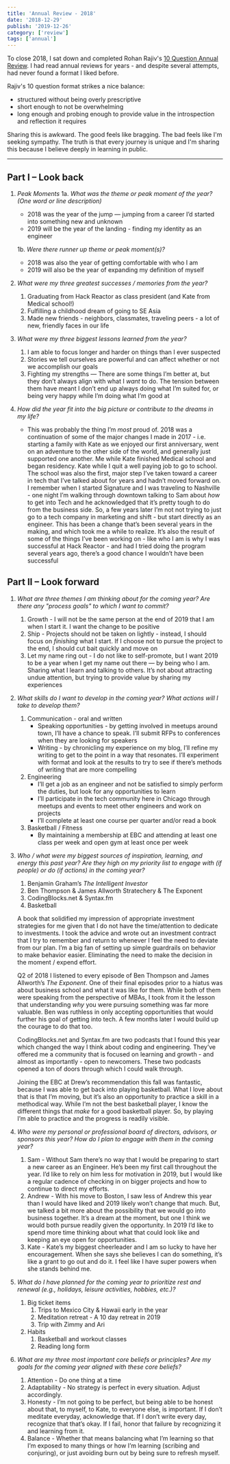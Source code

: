 ```yaml
---
title: 'Annual Review - 2018'
date: '2018-12-29'
publish: '2019-12-26'
category: ['review']
tags: ['annual']
---
```


To close 2018, I sat down and completed Rohan Rajiv's [10 Question Annual Review](https://alearningaday.blog/2018/12/28/the-10-question-annual-review-2018-edition/). I had read annual reviews for years - and despite several attempts, had never found a format I liked before.

Rajiv's 10 question format strikes a nice balance:
- structured without being overly prescriptive
- short enough to not be overwhelming
- long enough and probing enough to provide value in the introspection and reflection it requires

Sharing this is awkward. The good feels like bragging. The bad feels like I'm seeking sympathy. The truth is that every journey is unique and I'm sharing this because I believe deeply in learning in public.

---

## Part I – Look back

1. _Peak Moments_
    1a.  _What was the theme or peak moment of the year? (One word or line description)_
    -  2018 was the year of the jump — jumping from a career I’d started into something new and unknown
    -  2019 will be the year of the landing - finding my identity as an engineer

    1b.  _Were there runner up theme or peak moment(s)?_
    -  2018 was also the year of getting comfortable with who I am
    -  2019 will also be the year of expanding my definition of myself

2.  _What were my three greatest successes / memories from the year?_

    1.  Graduating from Hack Reactor as class president (and Kate from Medical school!)
    2.  Fulfilling a childhood dream of going to SE Asia
    3.  Made new friends - neighbors, classmates, traveling peers - a lot of new, friendly faces in our life

3.  _What were my three biggest lessons learned from the year?_

    1.  I am able to focus longer and harder on things than I ever suspected
    2.  Stories we tell ourselves are powerful and can affect whether or not we accomplish our goals
    3.  Fighting my strengths — There are some things I’m better at, but they don’t always align with what I _want_ to do. The tension between them have meant I don’t end up always doing what I’m suited for, or being very happy while I’m doing what I’m good at

4.  _How did the year fit into the big picture or contribute to the dreams in my life?_
    - This was probably the thing I’m _most_ proud of. 2018 was a continuation of some of the major changes I made in 2017 - i.e. starting a family with Kate as we enjoyed our first anniversary, went on an adventure to the other side of the world, and generally just supported one another. Me while Kate finished Medical school and began residency. Kate while I quit a well paying job to go to school. The school was also the first, major step I’ve taken toward a career in tech that I’ve talked about for years and hadn’t moved forward on. I remember when I started Signature and I was traveling to Nashville - one night I’m walking through downtown talking to Sam about *how* to get into Tech and he acknowledged that it’s pretty tough to do from the business side. So, a few years later I’m not not trying to just go to a tech company in marketing and shift - but start directly as an engineer. This has been a change that’s been several years in the making, and which took me a while to realize. It’s also the result of some of the things I’ve been working on - like who I am is why I was successful at Hack Reactor - and had I tried doing the program several years ago, there’s a good chance I wouldn’t have been successful

## Part II – Look forward

1.  _What are three themes I am thinking about for the coming year? Are there any "process goals" to which I want to commit?_

    1.  Growth - I will not be the same person at the end of 2019 that I am when I start it. I want the change to be positive
    2.  Ship - Projects should not be taken on lightly - instead, I should focus on _finishing_ what I start. If I choose not to pursue the project to the end, I should cut bait quickly and move on
    3.  Let my name ring out - I do not like to self-promote, but I want 2019 to be a year when I get my name out there — by being who I am. Sharing what I learn and talking to others. It’s not about attracting undue attention, but trying to provide value by sharing my experiences

2.  _What skills do I want to develop in the coming year? What actions will I take to develop them?_

    1.  Communication - oral and written
        - Speaking opportunities - by getting involved in meetups around town, I’ll have a chance to speak. I’ll submit RFPs to conferences when they are looking for speakers
        - Writing - by chronicling my experience on my blog, I’ll refine my writing to get to the point in a way that resonates. I’ll experiment with format and look at the results to try to see if there’s methods of writing that are more compelling
    2.  Engineering
        - I’ll get a job as an engineer and not be satisfied to simply perform the duties, but look for any opportunities to learn
        - I’ll participate in the tech community here in Chicago through meetups and events to meet other engineers and work on projects
        - I’ll complete at least one course per quarter and/or read a book
    3.  Basketball / Fitness
        - By maintaining a membership at EBC and attending at least one class per week and open gym at least once per week

3.  _Who / what were my biggest sources of inspiration, learning, and energy this past year? Are they high on my priority list to engage with (if people) or do (if actions) in the coming year?_

    1.  Benjamin Graham’s _The Intelligent Investor_
    2.  Ben Thompson & James Allworth Stratechery & The Exponent
    3.  CodingBlocks.net & Syntax.fm
    4.  Basketball

    A book that solidified my impression of appropriate investment strategies for me given that I do not have the time/attention to dedicate to investments. I took the advice and wrote out an investment contract that I try to remember and return to whenever I feel the need to deviate from our plan. I’m a big fan of setting up simple guardrails on behavior to make behavior easier. Eliminating the need to make the decision in the moment / expend effort.

    Q2 of 2018 I listened to every episode of Ben Thompson and James Allworth’s _The Exponent_. One of their final episodes prior to a hiatus was about business school and what it was like for them. While both of them were speaking from the perspective of MBAs, I took from it the lesson that understanding _why_ you were pursuing something was far more valuable. Ben was ruthless in only accepting opportunities that would further his goal of getting into tech. A few months later I would build up the courage to do that too.

    CodingBlocks.net and Syntax.fm are two podcasts that I found this year which changed the way I think about coding and engineering. They’ve offered me a community that is focused on learning and growth - and almost as importantly - open to newcomers. These two podcasts opened a ton of doors through which I could walk through.

    Joining the EBC at Drew’s recommendation this fall was fantastic, because I was able to get back into playing basketball. What I love about that is that I’m moving, but it’s also an opportunity to practice a skill in a methodical way. While I’m not the best basketball player, I know the different things that _make_ for a good basketball player. So, by playing I’m able to practice and the progress is readily visible.

4.  _Who were my personal or professional board of directors, advisors, or sponsors this year? How do I plan to engage with them in the coming year?_

    1.  Sam - Without Sam there’s no way that I would be preparing to start a new career as an Engineer. He’s been my first call throughout the year. I’d like to rely on him less for motivation in 2019, but I would like a regular cadence of checking in on bigger projects and how to continue to direct my efforts.
    2.  Andrew - With his move to Boston, I saw less of Andrew this year than I would have liked and 2019 likely won’t change that much. But, we talked a bit more about the possibility that we would go into business together. It’s a dream at the moment, but one I think we would both pursue readily given the opportunity. In 2019 I’d like to spend more time thinking about what that could look like and keeping an eye open for opportunities.
    3.  Kate - Kate’s my biggest cheerleader and I am so lucky to have her encouragement. When she says she believes I can do something, it’s like a grant to go out and do it. I feel like I have super powers when she stands behind me.

5.  _What do I have planned for the coming year to prioritize rest and renewal (e.g., holidays, leisure activities, hobbies, etc.)?_

    1.  Big ticket items
        1.  Trips to Mexico City & Hawaii early in the year
        2.  Meditation retreat - A 10 day retreat in 2019
        3.  Trip with Zimmy and Ari
    2.  Habits
        1.  Basketball and workout classes
        2.  Reading long form

6.  _What are my three most important core beliefs or principles? Are my goals for the coming year aligned with these core beliefs?_
    1.  Attention - Do one thing at a time
    2.  Adaptability - No strategy is perfect in every situation. Adjust accordingly.
    3.  Honesty - I’m not going to be perfect, but being able to be honest about that, to myself, to Kate, to everyone else, is important. If I don’t meditate everyday, acknowledge that. If I don’t write every day, recognize that that’s okay. If I fail, honor that failure by recognizing it and learning from it.
    4.  Balance - Whether that means balancing what I’m learning so that I’m exposed to many things or how I’m learning (scribing and conjuring), or just avoiding burn out by being sure to refresh myself.
